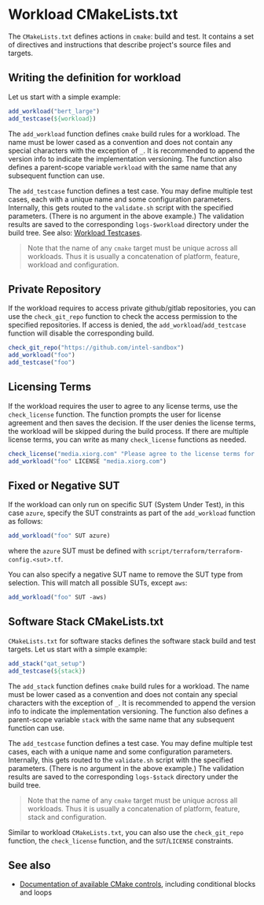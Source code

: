
# Workload CMakeLists.txt

The `CMakeLists.txt` defines actions in `cmake`: build and test. It contains a set of directives and instructions that describe project's source files and targets.

<!--TODO: Define available target options, add_workload() is only one of them-->

## Writing the definition for workload

Let us start with a simple example:

```cmake
add_workload("bert_large")
add_testcase(${workload})
```

The `add_workload` function defines `cmake` build rules for a workload. The name must be lower cased as a convention and does not contain any special characters with the exception of `_`. It is recommended to append the version info to indicate the implementation versioning. The function also defines a parent-scope variable `workload` with the same name that any subsequent function can use.

The `add_testcase` function defines a test case. You may define multiple test cases, each with a unique name and some configuration parameters. Internally, this gets routed to the `validate.sh` script with the specified parameters. (There is no argument in the above example.) The validation results are saved to the corresponding `logs-$workload` directory under the build tree. See also: [Workload Testcases][Workload Testcases].

> Note that the name of any `cmake` target must be unique across all workloads. Thus it is usually a concatenation of platform, feature, workload and configuration.

## Private Repository

If the workload requires to access private github/gitlab repositories, you can use the `check_git_repo` function to check the access permission to the specified repositories. If access is denied, the `add_workload`/`add_testcase` function will disable the corresponding build.

```cmake
check_git_repo("https://github.com/intel-sandbox")
add_workload("foo")
add_testcase("foo")
```

## Licensing Terms

If the workload requires the user to agree to any license terms, use the `check_license` function. The function prompts the user for license agreement and then saves the decision. If the user denies the license terms, the workload will be skipped during the build process. If there are multiple license terms, you can write as many `check_license` functions as needed.

```cmake
check_license("media.xiorg.com" "Please agree to the license terms for downloading datasets from xiorg.com")
add_workload("foo" LICENSE "media.xiorg.com")
```

## Fixed or Negative SUT

If the workload can only run on specific SUT (System Under Test), in this case `azure`, specify the SUT constraints as part of the `add_workload` function as follows:

```cmake
add_workload("foo" SUT azure)
```

where the `azure` SUT must be defined with `script/terraform/terraform-config.<sut>.tf`.

You can also specify a negative SUT name to remove the SUT type from selection. This will match all possible SUTs, except `aws`:

```cmake
add_workload("foo" SUT -aws)
```

<!-- TODO: List of available SUTs is available under... -->

## Software Stack CMakeLists.txt

`CMakeLists.txt` for software stacks defines the software stack build and test targets. Let us start with a simple example:

```cmake
add_stack("qat_setup")
add_testcase(${stack})
```

The `add_stack` function defines `cmake` build rules for a workload. The name must be lower cased as a convention and does not contain any special characters with the exception of `_`. It is recommended to append the version info to indicate the implementation versioning. The function also defines a parent-scope variable `stack` with the same name that any subsequent function can use.

The `add_testcase` function defines a test case. You may define multiple test cases, each with a unique name and some configuration parameters. Internally, this gets routed to the `validate.sh` script with the specified parameters. (There is no argument in the above example.) The validation results are saved to the corresponding `logs-$stack` directory under the build tree.

> Note that the name of any `cmake` target must be unique across all workloads. Thus it is usually a concatenation of platform, feature, stack and configuration.

Similar to workload `CMakeLists.txt`, you can also use the `check_git_repo` function, the `check_license` function, and the `SUT`/`LICENSE` constraints.

## See also
- [Documentation of available CMake controls][cmake-language docs], including conditional blocks and loops

[Workload Testcases]: ../../user-guide/executing-workload/testcase.md
[cmake-language docs]: https://cmake.org/cmake/help/latest/manual/cmake-language.7.html
